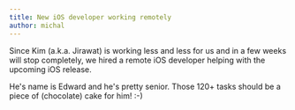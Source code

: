 ```yaml
---
title: New iOS developer working remotely
author: michal
---
```


Since Kim (a.k.a. Jirawat) is working less and less for us and in a few weeks will stop completely, we hired a remote iOS developer helping with the upcoming iOS release.

He's name is Edward and he's pretty senior. Those 120+ tasks should be a piece of (chocolate) cake for him! :-)
